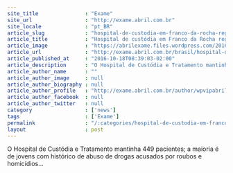 ```yaml
---
site_title               : "Exame"
site_url                 : "http://exame.abril.com.br"
site_locale              : "pt_BR"
article_slug             : "hospital-de-custodia-em-franco-da-rocha-registrou-55-fugas"
article_title            : "Hospital de custódia em Franco da Rocha registrou 55 fugas"
article_image            : "https://abrilexame.files.wordpress.com/2016/10/size_960_16_9_algemas.jpg?quality=70&strip=all&w=960"
article_url              : "http://exame.abril.com.br/brasil/hospital-de-custodia-em-franco-da-rocha-registrou-55-fugas/"
article_published_at     : "2016-10-18T08:39:03-02:00"
article_description      : "O Hospital de Custódia e Tratamento mantinha 449 pacientes; a maioria é de jovens com histórico de abuso de drogas acusados por roubos e homicídios..."
article_author_name      : ""
article_author_image     : null
article_author_biography : null
article_author_profile   : "http://exame.abril.com.br/author/wpvipabril/"
article_author_facebook  : null
article_author_twitter   : null
category                 : ['news']
tags                     : ['Exame']
permalink                : "/:categories/hospital-de-custodia-em-franco-da-rocha-registrou-55-fugas/"
layout                   : post
---
```


O Hospital de Custódia e Tratamento mantinha 449 pacientes; a maioria é de jovens com histórico de abuso de drogas acusados por roubos e homicídios...
